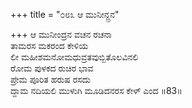 +++
title = "೦೮೩ ಆ ಮುನೀನ್ದ್ರನ"

+++
ಆ ಮುನೀಂದ್ರನ ವಚನ ರಚನಾ  
ತಾಮರಸ ಮಕರಂದ ಕೇಳಿಯ  
ಲೀ ಮಹೀಶಮನೋಮಧುವ್ರತವುಬ್ಬಿತೊಲವಿನಲಿ  
ರೋಮ ಪುಳಕದ ರುಚಿರ ಭಾವ  
ಪ್ರೇಮ ಪೂರಿತ ಹರುಷ ರಸದು  
ದ್ದಾಮ ನದಿಯಲಿ ಮುಳುಗಿ ಮೂಡಿದನರಸ ಕೇಳ್ ಎಂದ       ॥83॥